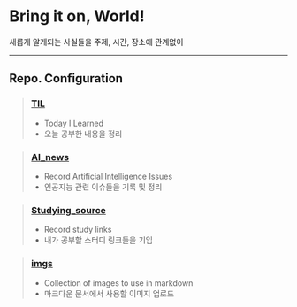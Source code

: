 # Bring it on, World!
새롭게 알게되는 사실들을 주제, 시간, 장소에 관계없이 

---
## Repo. Configuration
>### [TIL](https://github.com/jinmang2/bring_it_on/tree/master/TIL)
>- Today I Learned
>- 오늘 공부한 내용을 정리

>### [AI_news](https://github.com/jinmang2/bring_it_on/tree/master/AI_news)
>- Record Artificial Intelligence Issues
>- 인공지능 관련 이슈들을 기록 및 정리

>### [Studying_source](https://github.com/jinmang2/bring_it_on/tree/master/Studing_source)
>- Record study links
>- 내가 공부할 스터디 링크들을 기입

>### [imgs](https://github.com/jinmang2/bring_it_on/tree/master/img)
>- Collection of images to use in markdown
>- 마크다운 문서에서 사용할 이미지 업로드
